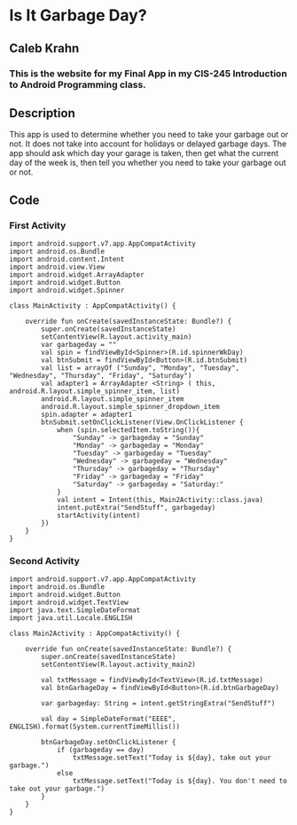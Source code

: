 # Is It Garbage Day?
## Caleb Krahn

### This is the website for my Final App in my CIS-245 Introduction to Android Programming class.

## Description
This app is used to determine whether you need to take your garbage out or not. It does not take into account for holidays or delayed garbage days. The app should ask which day your garage is taken, then get what the current day of the week is, then tell you whether you need to take your garbage out or not.
  
## Code  
### First Activity
```
import android.support.v7.app.AppCompatActivity
import android.os.Bundle
import android.content.Intent
import android.view.View
import android.widget.ArrayAdapter
import android.widget.Button
import android.widget.Spinner

class MainActivity : AppCompatActivity() {

    override fun onCreate(savedInstanceState: Bundle?) {
        super.onCreate(savedInstanceState)
        setContentView(R.layout.activity_main)
        var garbageday = ""
        val spin = findViewById<Spinner>(R.id.spinnerWkDay)
        val btnSubmit = findViewById<Button>(R.id.btnSubmit)
        val list = arrayOf ("Sunday", "Monday", "Tuesday", "Wednesday", "Thursday", "Friday", "Saturday")
        val adapter1 = ArrayAdapter <String> ( this, android.R.layout.simple_spinner_item, list)
        android.R.layout.simple_spinner_item
        android.R.layout.simple_spinner_dropdown_item
        spin.adapter = adapter1
        btnSubmit.setOnClickListener(View.OnClickListener {
            when (spin.selectedItem.toString()){
                "Sunday" -> garbageday = "Sunday"
                "Monday" -> garbageday = "Monday"
                "Tuesday" -> garbageday = "Tuesday"
                "Wednesday" -> garbageday = "Wednesday"
                "Thursday" -> garbageday = "Thursday"
                "Friday" -> garbageday = "Friday"
                "Saturday" -> garbageday = "Saturday:"
            }
            val intent = Intent(this, Main2Activity::class.java)
            intent.putExtra("SendStuff", garbageday)
            startActivity(intent)
        })
    }
}
```
### Second Activity
```
import android.support.v7.app.AppCompatActivity
import android.os.Bundle
import android.widget.Button
import android.widget.TextView
import java.text.SimpleDateFormat
import java.util.Locale.ENGLISH

class Main2Activity : AppCompatActivity() {

    override fun onCreate(savedInstanceState: Bundle?) {
        super.onCreate(savedInstanceState)
        setContentView(R.layout.activity_main2)

        val txtMessage = findViewById<TextView>(R.id.txtMessage)
        val btnGarbageDay = findViewById<Button>(R.id.btnGarbageDay)

        var garbageday: String = intent.getStringExtra("SendStuff")

        val day = SimpleDateFormat("EEEE", ENGLISH).format(System.currentTimeMillis())

        btnGarbageDay.setOnClickListener {
            if (garbageday == day)
                txtMessage.setText("Today is ${day}, take out your garbage.")
            else
                txtMessage.setText("Today is ${day}. You don't need to take out your garbage.")
        }
    }
}
```
